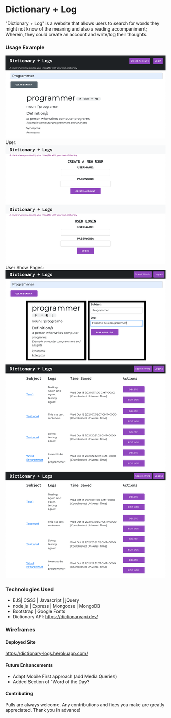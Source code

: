 # Dictionary + Log
"Dictionary + Log" is a website that allows users to search for words they might not know of the meaning and also a reading accompaniment; Wherein, they could create an account and write/log their thoughts.

### Usage Example
![Website Image](https://github.com/Giangela01/personal-dictionary/blob/main/images/dic%2Blog%20main%20page.png)
User:
![Website Image](https://github.com/Giangela01/personal-dictionary/blob/main/images/dic%2Blog%20create%20user.png)
![Website Image](https://github.com/Giangela01/personal-dictionary/blob/main/images/dic%2Blog%20login.png)
User Show Pages:
![Website Image](https://github.com/Giangela01/personal-dictionary/blob/main/images/dic%2Blog%20user%20main%20page.png)
![Website Image](https://github.com/Giangela01/personal-dictionary/blob/main/images/dic%2Blog%20log%20page.png)
![Website Image](https://github.com/Giangela01/personal-dictionary/blob/main/images/dic%2Blog%20log%20page.png)


### Technologies Used
* EJS| CSS3 | Javascript | jQuery
* node.js | Express | Mongoose | MongoDB
* Bootstrap | Google Fonts
* Dictionary API: https://dictionaryapi.dev/

### Wireframes

#### Deployed Site
https://dictionary-logs.herokuapp.com/

#### Future Enhancements 
* Adapt Mobile First approach (add Media Queries) 
* Added Section of "Word of the Day?

#### Contributing
Pulls are always welcome. Any contributions and fixes you make are greatly appreciated. Thank you in advance!
